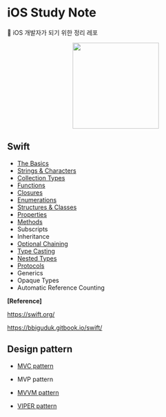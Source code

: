 # iOS Study Note

:apple: iOS 개발자가 되기 위한 정리 레포

<p align = "center">
  <img src="https://user-images.githubusercontent.com/22047374/125481970-3573dcb2-6e52-4669-a834-fd39846d1b5f.png" height="200px" width="200px">
</p>

## Swift

- [The Basics](./studyNote/Swift/TheBasics)
- [Strings & Characters](./studyNote/Swift/Strings&Characters)
- [Collection Types](./studyNote/Swift/CollectionTypes)
- [Functions](./studyNote/Swift/Functions)
- [Closures](./studyNote/Swift/Closures)
- [Enumerations](./studyNote/Swift/Enumerations)
- [Structures & Classes](./studyNote/Swift/Structures&Classes)
- [Properties](./studyNote/Swift/Properties)
- [Methods](./studyNote/Swift/Methods)
- Subscripts
- Inheritance
- [Optional Chaining](./studyNote/Swift/OptionalChaining)
- [Type Casting](./studyNote/Swift/TypeCasting)
- [Nested Types](./studyNote/Swift/NestedTypes)
- [Protocols](studyNote/Swift/Protocols)
- Generics
- Opaque Types
- Automatic Reference Counting

**[Reference]**

https://swift.org/

https://bbiguduk.gitbook.io/swift/

## Design pattern

- [MVC pattern](./studyNote/DesignPattern/MVC)
- MVP pattern
- [MVVM pattern](./studyNote/DesignPattern/MVVM)

- [VIPER pattern](./studyNote/DesignPattern/VIPER)

